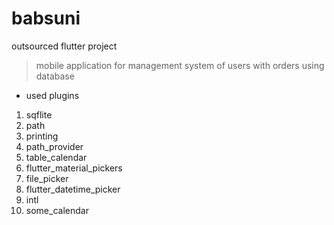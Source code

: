 # babsuni

outsourced flutter project

>  mobile application for management system of users with orders using database

- used plugins
1. sqflite
2. path
3. printing
4. path_provider
5. table_calendar
6. flutter_material_pickers
7. file_picker
8. flutter_datetime_picker
9. intl
10. some_calendar
